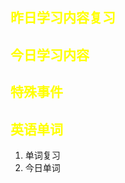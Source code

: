 ## <font color="yellow">昨日学习内容复习</font>
## <font color="yellow">今日学习内容</font>
## <font color="yellow">特殊事件</font>
## <font color="yellow">英语单词</font>
1. 单词复习
2. 今日单词


